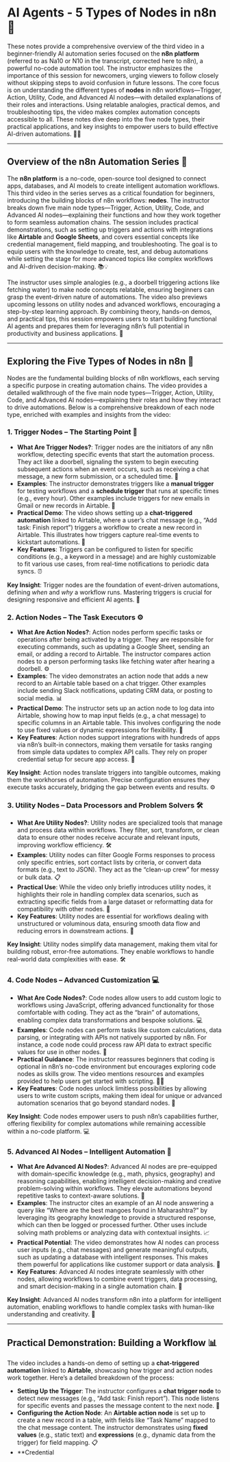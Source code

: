 # AI Agents - 5 Types of Nodes in n8n 🤖

These notes provide a comprehensive overview of the third video in a beginner-friendly AI automation series focused on the **n8n platform** (referred to as Na10 or N10 in the transcript, corrected here to n8n), a powerful no-code automation tool. The instructor emphasizes the importance of this session for newcomers, urging viewers to follow closely without skipping steps to avoid confusion in future lessons. The core focus is on understanding the different types of **nodes** in n8n workflows—Trigger, Action, Utility, Code, and Advanced AI nodes—with detailed explanations of their roles and interactions. Using relatable analogies, practical demos, and troubleshooting tips, the video makes complex automation concepts accessible to all. These notes dive deep into the five node types, their practical applications, and key insights to empower users to build effective AI-driven automations. 🚀🔧

---

## Overview of the n8n Automation Series 🌟

The **n8n platform** is a no-code, open-source tool designed to connect apps, databases, and AI models to create intelligent automation workflows. This third video in the series serves as a critical foundation for beginners, introducing the building blocks of n8n workflows: **nodes**. The instructor breaks down five main node types—Trigger, Action, Utility, Code, and Advanced AI nodes—explaining their functions and how they work together to form seamless automation chains. The session includes practical demonstrations, such as setting up triggers and actions with integrations like **Airtable** and **Google Sheets**, and covers essential concepts like credential management, field mapping, and troubleshooting. The goal is to equip users with the knowledge to create, test, and debug automations while setting the stage for more advanced topics like complex workflows and AI-driven decision-making. 📚💡

The instructor uses simple analogies (e.g., a doorbell triggering actions like fetching water) to make node concepts relatable, ensuring beginners can grasp the event-driven nature of automations. The video also previews upcoming lessons on utility nodes and advanced workflows, encouraging a step-by-step learning approach. By combining theory, hands-on demos, and practical tips, this session empowers users to start building functional AI agents and prepares them for leveraging n8n’s full potential in productivity and business applications. 🎯

---

## Exploring the Five Types of Nodes in n8n 🧩

Nodes are the fundamental building blocks of n8n workflows, each serving a specific purpose in creating automation chains. The video provides a detailed walkthrough of the five main node types—Trigger, Action, Utility, Code, and Advanced AI nodes—explaining their roles and how they interact to drive automations. Below is a comprehensive breakdown of each node type, enriched with examples and insights from the video:

### 1. Trigger Nodes – The Starting Point 🔔
- **What Are Trigger Nodes?**: Trigger nodes are the initiators of any n8n workflow, detecting specific events that start the automation process. They act like a doorbell, signaling the system to begin executing subsequent actions when an event occurs, such as receiving a chat message, a new form submission, or a scheduled time. 🔔
- **Examples**: The instructor demonstrates triggers like a **manual trigger** for testing workflows and a **schedule trigger** that runs at specific times (e.g., every hour). Other examples include triggers for new emails in Gmail or new records in Airtable. 📧
- **Practical Demo**: The video shows setting up a **chat-triggered automation** linked to Airtable, where a user’s chat message (e.g., “Add task: Finish report”) triggers a workflow to create a new record in Airtable. This illustrates how triggers capture real-time events to kickstart automations. 💬
- **Key Features**: Triggers can be configured to listen for specific conditions (e.g., a keyword in a message) and are highly customizable to fit various use cases, from real-time notifications to periodic data syncs. ⏰

**Key Insight**: Trigger nodes are the foundation of event-driven automations, defining *when* and *why* a workflow runs. Mastering triggers is crucial for designing responsive and efficient AI agents. 🔔

### 2. Action Nodes – The Task Executors ⚙️
- **What Are Action Nodes?**: Action nodes perform specific tasks or operations after being activated by a trigger. They are responsible for executing commands, such as updating a Google Sheet, sending an email, or adding a record to Airtable. The instructor compares action nodes to a person performing tasks like fetching water after hearing a doorbell. ⚙️
- **Examples**: The video demonstrates an action node that adds a new record to an Airtable table based on a chat trigger. Other examples include sending Slack notifications, updating CRM data, or posting to social media. 📊
- **Practical Demo**: The instructor sets up an action node to log data into Airtable, showing how to map input fields (e.g., a chat message) to specific columns in an Airtable table. This involves configuring the node to use fixed values or dynamic expressions for flexibility. 🧩
- **Key Features**: Action nodes support integrations with hundreds of apps via n8n’s built-in connectors, making them versatile for tasks ranging from simple data updates to complex API calls. They rely on proper credential setup for secure app access. 🔑

**Key Insight**: Action nodes translate triggers into tangible outcomes, making them the workhorses of automation. Precise configuration ensures they execute tasks accurately, bridging the gap between events and results. ⚙️

### 3. Utility Nodes – Data Processors and Problem Solvers 🛠️
- **What Are Utility Nodes?**: Utility nodes are specialized tools that manage and process data within workflows. They filter, sort, transform, or clean data to ensure other nodes receive accurate and relevant inputs, improving workflow efficiency. 🛠️
- **Examples**: Utility nodes can filter Google Forms responses to process only specific entries, sort contact lists by criteria, or convert data formats (e.g., text to JSON). They act as the “clean-up crew” for messy or bulk data. 📋
- **Practical Use**: While the video only briefly introduces utility nodes, it highlights their role in handling complex data scenarios, such as extracting specific fields from a large dataset or reformatting data for compatibility with other nodes. 🔄
- **Key Features**: Utility nodes are essential for workflows dealing with unstructured or voluminous data, ensuring smooth data flow and reducing errors in downstream actions. 📂

**Key Insight**: Utility nodes simplify data management, making them vital for building robust, error-free automations. They enable workflows to handle real-world data complexities with ease. 🛠️

### 4. Code Nodes – Advanced Customization 💻
- **What Are Code Nodes?**: Code nodes allow users to add custom logic to workflows using JavaScript, offering advanced functionality for those comfortable with coding. They act as the “brain” of automations, enabling complex data transformations and bespoke solutions. 💻
- **Examples**: Code nodes can perform tasks like custom calculations, data parsing, or integrating with APIs not natively supported by n8n. For instance, a code node could process raw API data to extract specific values for use in other nodes. 📜
- **Practical Guidance**: The instructor reassures beginners that coding is optional in n8n’s no-code environment but encourages exploring code nodes as skills grow. The video mentions resources and examples provided to help users get started with scripting. 🧑‍💻
- **Key Features**: Code nodes unlock limitless possibilities by allowing users to write custom scripts, making them ideal for unique or advanced automation scenarios that go beyond standard nodes. 🔧

**Key Insight**: Code nodes empower users to push n8n’s capabilities further, offering flexibility for complex automations while remaining accessible within a no-code platform. 💻

### 5. Advanced AI Nodes – Intelligent Automation 🧠
- **What Are Advanced AI Nodes?**: Advanced AI nodes are pre-equipped with domain-specific knowledge (e.g., math, physics, geography) and reasoning capabilities, enabling intelligent decision-making and creative problem-solving within workflows. They elevate automations beyond repetitive tasks to context-aware solutions. 🧠
- **Examples**: The instructor cites an example of an AI node answering a query like “Where are the best mangoes found in Maharashtra?” by leveraging its geography knowledge to provide a structured response, which can then be logged or processed further. Other uses include solving math problems or analyzing data with contextual insights. 📈
- **Practical Potential**: The video demonstrates how AI nodes can process user inputs (e.g., chat messages) and generate meaningful outputs, such as updating a database with intelligent responses. This makes them powerful for applications like customer support or data analysis. 🤖
- **Key Features**: Advanced AI nodes integrate seamlessly with other nodes, allowing workflows to combine event triggers, data processing, and smart decision-making in a single automation chain. 🚀

**Key Insight**: Advanced AI nodes transform n8n into a platform for intelligent automation, enabling workflows to handle complex tasks with human-like understanding and creativity. 🧠

---

## Practical Demonstration: Building a Workflow 📊

The video includes a hands-on demo of setting up a **chat-triggered automation** linked to **Airtable**, showcasing how trigger and action nodes work together. Here’s a detailed breakdown of the process:

- **Setting Up the Trigger**: The instructor configures a **chat trigger node** to detect new messages (e.g., “Add task: Finish report”). This node listens for specific events and passes the message content to the next node. 🔔
- **Configuring the Action Node**: An **Airtable action node** is set up to create a new record in a table, with fields like “Task Name” mapped to the chat message content. The instructor demonstrates using **fixed values** (e.g., static text) and **expressions** (e.g., dynamic data from the trigger) for field mapping. 📋
- **Credential